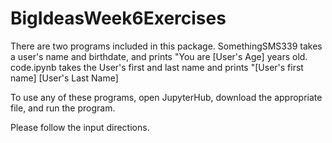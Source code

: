 # BigIdeasWeek6Exercises
There are two programs included in this package. 
SomethingSMS339 takes a user's name and birthdate, and prints "You are [User's Age] years old. 
code.ipynb takes the User's first and last name and prints "[User's first name] [User's Last Name]


To use any of these programs, open JupyterHub, download the appropriate file, and run the program.

Please follow the input directions.
